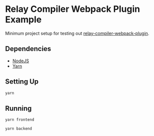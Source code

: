 # Relay Compiler Webpack Plugin Example

Minimum project setup for testing out 
[relay-compiler-webpack-plugin](https://github.com/danielholmes/relay-compiler-webpack-plugin).


## Dependencies

 - [NodeJS](https://nodejs.org/)
 - [Yarn](https://yarnpkg.com/)


## Setting Up

```bash
yarn
```


## Running

```bash
yarn frontend
```

```bash
yarn backend
```
